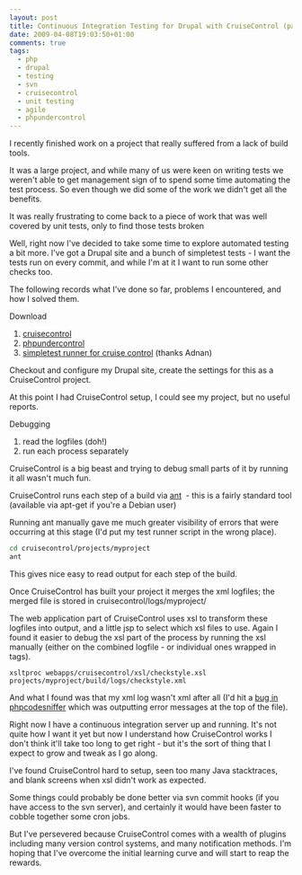 ```yaml
---
layout: post
title: Continuous Integration Testing for Drupal with CruiseControl (part 1)
date: 2009-04-08T19:03:50+01:00
comments: true
tags:
  - php
  - drupal
  - testing
  - svn
  - cruisecontrol
  - unit testing
  - agile
  - phpundercontrol
---
```


I recently finished work on a project that really suffered from a lack of build tools.

It was a large project, and while many of us were keen on writing tests we weren't able to get management sign of to spend some time automating the test process. So even though we did some of the work we didn't get all the benefits.

It was really frustrating to come back to a piece of work that was well covered by unit tests, only to find those tests broken

<!--more-->

Well, right now I've decided to take some time to explore automated testing a bit more. I've got a Drupal site and a bunch of simpletest tests - I want the tests run on every commit, and while I'm at it I want to run some other checks too.

The following records what I've done so far, problems I encountered, and how I solved them.

Download

1. [cruisecontrol](http://cruisecontrol.sourceforge.net/)
1. [phpundercontrol](http://phpundercontrol.org/about.html)
1. [simpletest runner for cruise control](http://demo.codesetter.com/drupal5-macgyver-cruisecontrol)
   (thanks Adnan)

Checkout and configure my Drupal site, create the settings for this as a CruiseControl project.

At this point I had CruiseControl setup, I could see my project, but no useful reports.

Debugging

1. read the logfiles (doh!)
1. run each process separately

CruiseControl is a big beast and trying to debug small parts of it by running it all wasn't much fun.

CruiseControl runs each step of a build via [ant](http://ant.apache.org/)  - this is a fairly standard tool (available via apt-get if you're a Debian user)

Running ant manually gave me much greater visibility of errors that were occurring at this stage (I'd put my test runner script in the wrong place).

```bash
cd cruisecontrol/projects/myproject
ant
```

This gives nice easy to read output for each step of the build.

Once CruiseControl has built your project it merges the xml logfiles; the merged file is stored in cruisecontrol/logs/myproject/

The web application part of CruiseControl uses xsl to transform these logfiles into output, and a little jsp to select which xsl files to use. Again I found it easier to debug the xsl part of the process by running the xsl manually (either on the combined logfile - or individual ones wrapped in <cruisecontrol> tags).

`xsltproc webapps/cruisecontrol/xsl/checkstyle.xsl projects/myproject/build/logs/checkstyle.xml`

And what I found was that my xml log wasn't xml after all (I'd hit a [bug in phpcodesniffer](http://pear.php.net/bugs/bug.php?id=14409) which was outputting error messages at the top of the file).

Right now I have a continuous integration server up and running. It's not quite how I want it yet but now I understand how CruiseControl works I don't think it'll take too long to get right - but it's the sort of thing that I expect to grow and tweak as I go along.

I've found CruiseControl hard to setup, seen too many Java stacktraces, and blank screens when xsl didn't work as expected.

Some things could probably be done better via svn commit hooks (if you have access to the svn server), and certainly it would have been faster to cobble together some cron jobs.

But I've persevered because CruiseControl comes with a wealth of plugins including many version control systems, and many notification methods. I'm hoping that I've overcome the initial learning curve and will start to reap the rewards.

